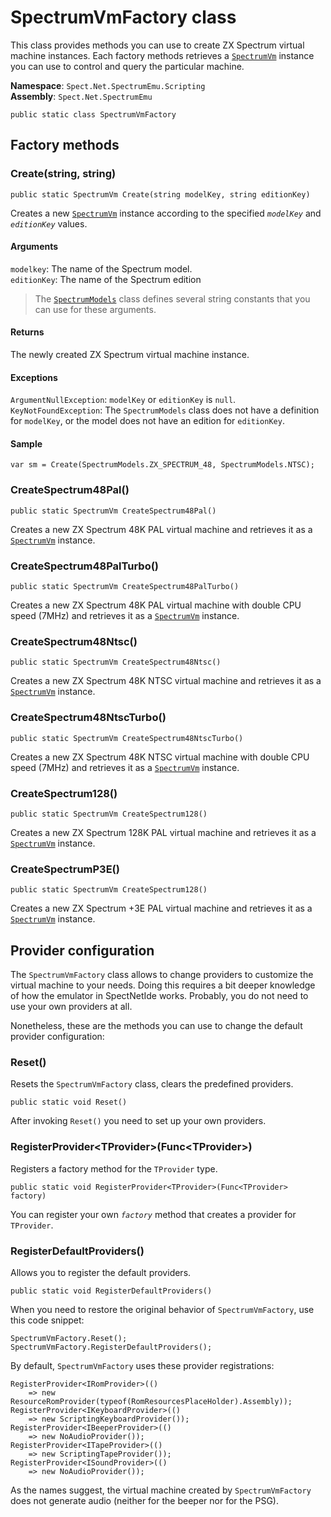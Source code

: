# SpectrumVmFactory class

This class provides methods you can use to create ZX Spectrum virtual machine instances. 
Each factory methods retrieves a [`SpectrumVm`](SpectrumVm.md) instance you can use to control and query
the particular machine.

__Namespace__: `Spect.Net.SpectrumEmu.Scripting`  
__Assembly__: `Spect.Net.SpectrumEmu`

```CSharp
public static class SpectrumVmFactory
```

## Factory methods

### Create(string, string)

```CSharp
public static SpectrumVm Create(string modelKey, string editionKey)
```

Creates a new [`SpectrumVm`](SpectrumVm.md) instance according to the specified *`modelKey`* 
and *`editionKey`* values.

#### Arguments
`modelkey`: The name of the Spectrum model.  
`editionKey`: The name of the Spectrum edition
> The [`SpectrumModels`](SpectrumModels) class defines several string constants that you can use for these arguments. 

#### Returns

The newly created ZX Spectrum virtual machine instance.

#### Exceptions

`ArgumentNullException`: `modelKey` or `editionKey` is `null`.  
`KeyNotFoundException`: The `SpectrumModels` class does not have a definition
for `modelKey`, or the model does not have an edition for `editionKey`.

#### Sample

```CSharp
var sm = Create(SpectrumModels.ZX_SPECTRUM_48, SpectrumModels.NTSC);
```

### CreateSpectrum48Pal()

```CSharp
public static SpectrumVm CreateSpectrum48Pal()
```

Creates a new ZX Spectrum 48K PAL virtual machine and retrieves it as 
a [`SpectrumVm`](SpectrumVm.md) instance.

### CreateSpectrum48PalTurbo()

```CSharp
public static SpectrumVm CreateSpectrum48PalTurbo()
```

Creates a new ZX Spectrum 48K PAL virtual machine with double CPU speed (7MHz) and retrieves it as 
a [`SpectrumVm`](SpectrumVm.md) instance.

### CreateSpectrum48Ntsc()

```CSharp
public static SpectrumVm CreateSpectrum48Ntsc()
```

Creates a new ZX Spectrum 48K NTSC virtual machine and retrieves it as 
a [`SpectrumVm`](SpectrumVm.md) instance.

### CreateSpectrum48NtscTurbo()

```CSharp
public static SpectrumVm CreateSpectrum48NtscTurbo()
```

Creates a new ZX Spectrum 48K NTSC virtual machine with double CPU speed (7MHz) and retrieves it as 
a [`SpectrumVm`](SpectrumVm.md) instance.

### CreateSpectrum128()

```CSharp
public static SpectrumVm CreateSpectrum128()
```

Creates a new ZX Spectrum 128K PAL virtual machine and retrieves it as 
a [`SpectrumVm`](SpectrumVm.md) instance.

### CreateSpectrumP3E()

```CSharp
public static SpectrumVm CreateSpectrum128()
```

Creates a new ZX Spectrum +3E PAL virtual machine and retrieves it as 
a [`SpectrumVm`](SpectrumVm.md) instance.

## Provider configuration

The `SpectrumVmFactory` class allows to change providers to customize
the virtual machine to your needs. Doing this requires a bit deeper knowledge
of how the emulator in SpectNetIde works. Probably, you do not need to
use your own providers at all.

Nonetheless, these are the methods you can use to change the default provider
configuration:

### Reset()

Resets the `SpectrumVmFactory` class, clears the predefined providers.

```CSharp
public static void Reset()
```

After invoking `Reset()` you need to set up your own providers.

### RegisterProvider&lt;TProvider&gt;(Func&lt;TProvider&gt;)

Registers a factory method for the `TProvider` type.

```CSharp
public static void RegisterProvider<TProvider>(Func<TProvider> factory)
```
You can register your own _`factory`_ method that creates a provider for 
`TProvider`.

### RegisterDefaultProviders()

Allows you to register the default providers.

```CSharp
public static void RegisterDefaultProviders()
```

When you need to restore the original behavior of `SpectrumVmFactory`,
use this code snippet:

```CSharp
SpectrumVmFactory.Reset();
SpectrumVmFactory.RegisterDefaultProviders();
```

By default, `SpectrumVmFactory` uses these provider registrations:

```CSharp
RegisterProvider<IRomProvider>(() 
    => new ResourceRomProvider(typeof(RomResourcesPlaceHolder).Assembly));
RegisterProvider<IKeyboardProvider>(() 
    => new ScriptingKeyboardProvider());
RegisterProvider<IBeeperProvider>(() 
    => new NoAudioProvider());
RegisterProvider<ITapeProvider>(() 
    => new ScriptingTapeProvider());
RegisterProvider<ISoundProvider>(() 
    => new NoAudioProvider());
```

As the names suggest, the virtual machine created by `SpectrumVmFactory` does not 
generate audio (neither for the beeper nor for the PSG).
